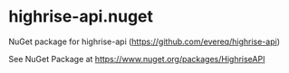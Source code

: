 # highrise-api.nuget
NuGet package for highrise-api (https://github.com/evereq/highrise-api)  

See NuGet Package at https://www.nuget.org/packages/HighriseAPI

